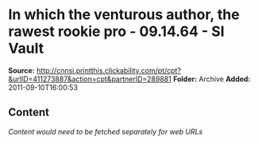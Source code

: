 # In which the venturous author, the rawest rookie pro - 09.14.64 - SI Vault

**Source:** http://cnnsi.printthis.clickability.com/pt/cpt?&urlID=411273887&action=cpt&partnerID=289881
**Folder:** Archive
**Added:** 2011-09-10T16:00:53




## Content
*Content would need to be fetched separately for web URLs*
